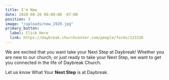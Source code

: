 ```yaml
---
title: I'm New
date: 2020-08-26 00:00:00 -07:00
position: 3
image: "/uploads/new_1920.jpg"
primary_button:
  label: Click Here
  link: https://daybreak.churchcenter.com/people/forms/123326
---
```


We are excited that you want take your Next Step at Daybreak!  Whether you are new to our church, or just ready to take your Next Step, we want to get you connected in the life of Daybreak Church. 
 
Let us know What Your **Next Step** is at Daybreak.  

